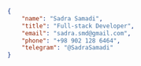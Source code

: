 <!--

### Hi there 👋

**SadraSamadi/SadraSamadi** is a ✨ _special_ ✨ repository because its `README.md` (this file) appears on your GitHub profile.

Here are some ideas to get you started:

- 🔭 I’m currently working on ...
- 🌱 I’m currently learning ...
- 👯 I’m looking to collaborate on ...
- 🤔 I’m looking for help with ...
- 💬 Ask me about ...
- 📫 How to reach me: ...
- 😄 Pronouns: ...
- ⚡ Fun fact: ...

-->

```json
{
    "name": "Sadra Samadi",
    "title": "Full-stack Developer",
    "email": "sadra.smd@gmail.com",
    "phone": "+98 902 128 6464",
    "telegram": "@SadraSamadi"
}
```
